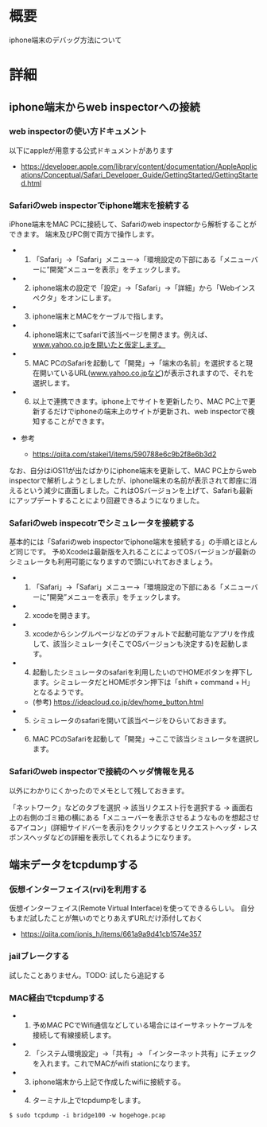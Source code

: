 # 概要
iphone端末のデバッグ方法について

# 詳細

## iphone端末からweb inspectorへの接続

### web inspectorの使い方ドキュメント
以下にappleが用意する公式ドキュメントがあります
- https://developer.apple.com/library/content/documentation/AppleApplications/Conceptual/Safari_Developer_Guide/GettingStarted/GettingStarted.html

### Safariのweb inspectorでiphone端末を接続する
iPhone端末をMAC PCに接続して、Safariのweb inspectorから解析することができます。
端末及びPC側で両方で操作します。

- 1. 「Safari」→「Safari」メニュー→「環境設定の下部にある「メニューバーに”開発”メニューを表示」をチェックします。
- 2. iphone端末の設定で「設定」->「Safari」->「詳細」から「Webインスペクタ」をオンにします。
- 3. iphone端末とMACをケーブルで指します。
- 4. iphone端末にてsafariで該当ページを開きます。例えば、www.yahoo.co.jpを開いたと仮定します。
- 5. MAC PCのSafariを起動して「開発」->「端末の名前」を選択すると現在開いているURL(www.yahoo.co.jpなど)が表示されますので、それを選択します。
- 6. 以上で連携できます。iphone上でサイトを更新したり、MAC PC上で更新するだけでiphoneの端末上のサイトが更新され、web inspectorで検知することができます。

- 参考
  - https://qiita.com/stakei1/items/590788e6c9b2f8e6b3d2

なお、自分はiOS11が出たばかりにiphone端末を更新して、MAC PC上からweb inspectorで解析しようとしましたが、iphone端末の名前が表示されて即座に消えるという減少に直面しました。これはOSバージョンを上げて、Safariも最新にアップデートすることにより回避できるようになりました。


### Safariのweb inspecotrでシミュレータを接続する
基本的には「Safariのweb inspectorでiphone端末を接続する」の手順とほとんど同じです。 
予めXcodeは最新版を入れることによってOSバージョンが最新のシミュレータも利用可能になりますので頭にいれておきましょう。

- 1. 「Safari」→「Safari」メニュー→「環境設定の下部にある「メニューバーに”開発”メニューを表示」をチェックします。
- 2. xcodeを開きます。
- 3. xcodeからシングルページなどのデフォルトで起動可能なアプリを作成して、該当シミュレータ(そこでOSバージョンも決定する)を起動します。
- 4. 起動したシミュレータのsafariを利用したいのでHOMEボタンを押下します。シミュレータだとHOMEボタン押下は「shift + command + H」となるようです。
  - (参考) https://ideacloud.co.jp/dev/home_button.html
- 5. シミュレータのsafariを開いて該当ページをひらいておきます。
- 6. MAC PCのSafariを起動して「開発」->ここで該当シミュレータを選択します。

### Safariのweb inspectorで接続のヘッダ情報を見る
以外にわかりにくかったのでメモとして残しておきます。

「ネットワーク」などのタブを選択 -> 該当リクエスト行を選択する -> 画面右上の右側のゴミ箱の横にある「メニューバーを表示させるようなものを想起させるアイコン」(詳細サイドバーを表示)をクリックするとリクエストヘッダ・レスポンスヘッダなどの詳細を表示してくれるようになります。

## 端末データをtcpdumpする

### 仮想インターフェイス(rvi)を利用する
仮想インターフェイス(Remote Virtual Interface)を使ってできるらしい。
自分もまだ試したことが無いのでとりあえずURLだけ添付しておく
- https://qiita.com/ionis_h/items/661a9a9d41cb1574e357

### jailブレークする
試したことありません。TODO: 試したら追記する

### MAC経由でtcpdumpする
- 1. 予めMAC PCでWifi通信などしている場合にはイーサネットケーブルを接続して有線接続します。
- 2. 「システム環境設定」->「共有」-> 「インターネット共有」にチェックを入れます。これでMACがwifi stationになります。
- 3. iphone端末から上記で作成したwifiに接続する。
- 4. ターミナル上でtcpdumpをします。
```
$ sudo tcpdump -i bridge100 -w hogehoge.pcap
```




